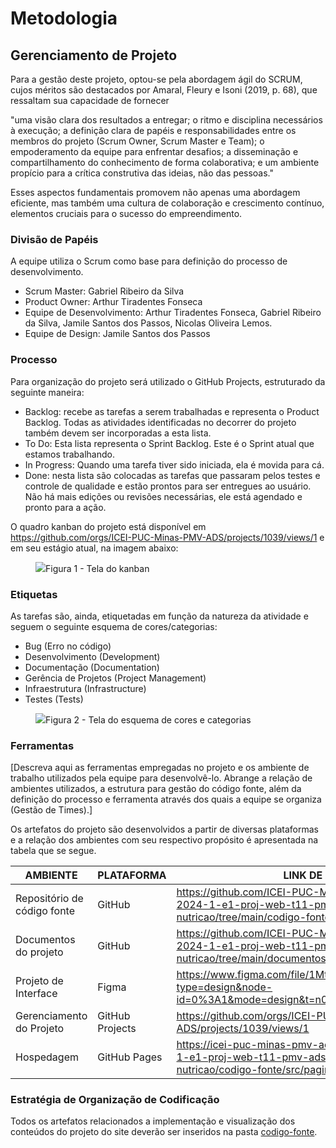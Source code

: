 
# Metodologia

## Gerenciamento de Projeto
Para a gestão deste projeto, optou-se pela abordagem ágil do SCRUM, cujos méritos são destacados por Amaral, Fleury e Isoni (2019, p. 68), que ressaltam sua capacidade de fornecer

"uma visão clara dos resultados a entregar; o ritmo e disciplina necessários à execução; a definição clara de papéis e responsabilidades entre os membros do projeto (Scrum Owner, Scrum Master e Team); o empoderamento da equipe para enfrentar desafios; a disseminação e compartilhamento do conhecimento de forma colaborativa; e um ambiente propício para a crítica construtiva das ideias, não das pessoas." 

Esses aspectos fundamentais promovem não apenas uma abordagem eficiente, mas também uma cultura de colaboração e crescimento contínuo, elementos cruciais para o sucesso do empreendimento.


### Divisão de Papéis

A equipe utiliza o Scrum como base para definição do processo de desenvolvimento.

- Scrum Master: Gabriel Ribeiro da Silva
- Product Owner: Arthur Tiradentes Fonseca
- Equipe de Desenvolvimento: Arthur Tiradentes Fonseca, Gabriel Ribeiro da Silva, Jamile Santos dos Passos, Nicolas Oliveira Lemos.
- Equipe de Design: Jamile Santos dos Passos

### Processo

Para organização do projeto será utilizado o GitHub Projects, estruturado da seguinte maneira:

- Backlog: recebe as tarefas a serem trabalhadas e representa o Product Backlog. Todas as atividades identificadas no decorrer do projeto também devem ser incorporadas a esta lista. 
- To Do: Esta lista representa o Sprint Backlog. Este é o Sprint atual que estamos trabalhando. 
- In Progress: Quando uma tarefa tiver sido iniciada, ela é movida para cá. 
- Done: nesta lista são colocadas as tarefas que passaram pelos testes e controle de qualidade e estão prontos para ser entregues ao usuário. Não há mais edições ou revisões necessárias, ele está agendado e pronto para a ação.

O quadro kanban do projeto está disponível em https://github.com/orgs/ICEI-PUC-Minas-PMV-ADS/projects/1039/views/1 e em seu estágio atual, na imagem abaixo:

<figure> 
  <img src="https://raw.githubusercontent.com/ICEI-PUC-Minas-PMV-ADS/pmv-ads-2024-1-e1-proj-web-t11-pmv-ads-2024-1-e1-proj-nutricao/f93eef05ae4e93287f1ced5f6abc883ab53510bf/documentos/img/Quadro%20Kanban%20Nutric%C3%A3o.png"
    <figcaption>Figura 1 - Tela do kanban</figcaption>
</figure> 

### Etiquetas
<p>As tarefas são, ainda, etiquetadas em função da natureza da atividade e seguem o seguinte esquema de cores/categorias:</p>

<ul>
  <li>Bug (Erro no código)</li>
  <li>Desenvolvimento (Development)</li>
  <li>Documentação (Documentation)</li>
  <li>Gerência de Projetos (Project Management)</li>
  <li>Infraestrutura (Infrastructure)</li>
  <li>Testes (Tests)</li>
</ul>

<figure> 
  <img src="https://user-images.githubusercontent.com/100447878/164068979-9eed46e1-9b44-461e-ab88-c2388e6767a1.png"
    <figcaption>Figura 2 - Tela do esquema de cores e categorias</figcaption>
</figure> 
  
### Ferramentas

[Descreva aqui as ferramentas empregadas no projeto e os ambiente de trabalho utilizados pela  equipe para desenvolvê-lo. Abrange a relação de ambientes utilizados, a estrutura para gestão do código fonte, além da definição do processo e ferramenta através dos quais a equipe se organiza (Gestão de Times).]

Os artefatos do projeto são desenvolvidos a partir de diversas plataformas e a relação dos ambientes com seu respectivo propósito é apresentada na tabela que se segue.

| AMBIENTE                            | PLATAFORMA                         | LINK DE ACESSO                         |
|-------------------------------------|------------------------------------|----------------------------------------|
| Repositório de código fonte         | GitHub                             |https://github.com/ICEI-PUC-Minas-PMV-ADS/pmv-ads-2024-1-e1-proj-web-t11-pmv-ads-2024-1-e1-proj-nutricao/tree/main/codigo-fonte                            |
| Documentos do projeto               | GitHub                             |https://github.com/ICEI-PUC-Minas-PMV-ADS/pmv-ads-2024-1-e1-proj-web-t11-pmv-ads-2024-1-e1-proj-nutricao/tree/main/documentos|
| Projeto de Interface                | Figma                              |https://www.figma.com/file/1MtlTY1k4rohAIlkVJ06hl/Untitled?type=design&node-id=0%3A1&mode=design&t=n0zGSlm1VODerFVa-1                      |
| Gerenciamento do Projeto            | GitHub Projects                    |https://github.com/orgs/ICEI-PUC-Minas-PMV-ADS/projects/1039/views/1|
| Hospedagem                          | GitHub Pages                       | https://icei-puc-minas-pmv-ads.github.io/pmv-ads-2024-1-e1-proj-web-t11-pmv-ads-2024-1-e1-proj-nutricao/codigo-fonte/src/pagina%20principal/index.html|


### Estratégia de Organização de Codificação 

Todos os artefatos relacionados a implementação e visualização dos conteúdos do projeto do site deverão ser inseridos na pasta [codigo-fonte](https://github.com/ICEI-PUC-Minas-PMV-ADS/pmv-ads-2024-1-e1-proj-web-t11-pmv-ads-2024-1-e1-proj-nutricao/tree/main/codigo-fonte).
